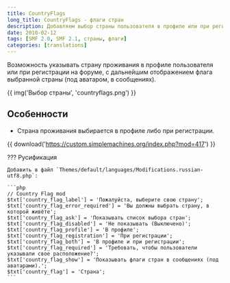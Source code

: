 ```yaml
---
title: CountryFlags
long_title: CountryFlags - флаги стран
description: Добавляем выбор страны пользователя в профиле или при регистрации.
date: 2010-02-12
tags: [SMF 2.0, SMF 2.1, страны, флаги]
categories: [translations]
---
```


Возможность указывать страну проживания в профиле пользователя или при регистрации на форуме, с дальнейшим отображением флага выбранной страны (под аватаром, в сообщениях).

<!-- more -->

{{ img('Выбор страны', 'countryflags.png') }}

## Особенности

* Страна проживания выбирается в профиле либо при регистрации.

{{ download('https://custom.simplemachines.org/index.php?mod=417') }}

??? Русификация

    Добавить в файл `Themes/default/languages/Modifications.russian-utf8.php`:

    ```php
    // Country Flag mod
    $txt['country_flag_label'] = 'Пожалуйста, выберите свою страну';
    $txt['country_flag_error_required'] = 'Вы должны выбрать страну, в которой живёте';
    $txt['country_flag_ask'] = 'Показывать список выбора стран';
    $txt['country_flag_disabled'] = 'Не показывать (Выключено)';
    $txt['country_flag_profile'] = 'В профиле';
    $txt['country_flag_registration'] = 'При регистрации';
    $txt['country_flag_both'] = 'В профиле и при регистрации';
    $txt['country_flag_required'] = 'Требовать, чтобы пользователи указывали свое расположение?';
    $txt['country_flag_show'] = 'Показывать флаги стран в сообщениях (под аватарами).';
    $txt['country_flag'] = 'Страна';
    ```
